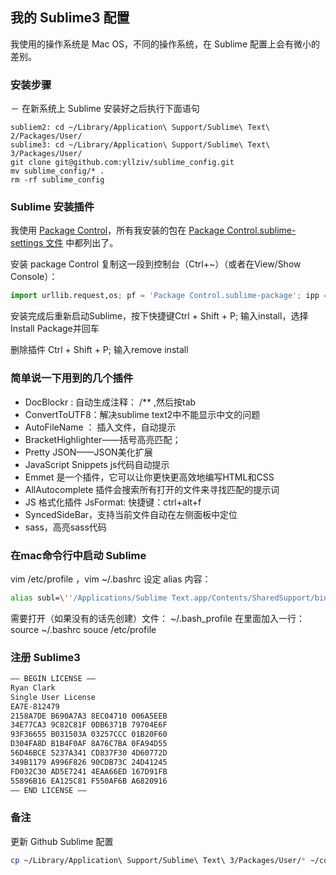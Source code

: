 ## 我的 Sublime3 配置

我使用的操作系统是 Mac OS，不同的操作系统，在 Sublime 配置上会有微小的差别。

### 安装步骤

－ 在新系统上 Sublime 安装好之后执行下面语句
```console
subliem2: cd ~/Library/Application\ Support/Sublime\ Text\ 2/Packages/User/
sublime3: cd ~/Library/Application\ Support/Sublime\ Text\ 3/Packages/User/
git clone git@github.com:yllziv/sublime_config.git
mv sublime_config/* .
rm -rf sublime_config
```

### Sublime 安装插件
我使用 [Package
Control](https://packagecontrol.io/installation)，所有我安装的包在 [Package
Control.sublime-settings 文件](https://github.com/yllziv/sublime_config/blob/master/Package%20Control.sublime-settings)
 中都列出了。

安装 package Control
复制这一段到控制台（Ctrl+~）（或者在View/Show Console）：
```python
import urllib.request,os; pf = 'Package Control.sublime-package'; ipp = sublime.installed_packages_path(); urllib.request.install_opener( urllib.request.build_opener( urllib.request.ProxyHandler()) ); open(os.path.join(ipp, pf), 'wb').write(urllib.request.urlopen( 'http://sublime.wbond.net/' + pf.replace(' ','%20')).read())
```

安装完成后重新启动Sublime，按下快捷键Ctrl + Shift + P; 输入install，选择Install Package并回车

删除插件
Ctrl + Shift + P; 输入remove install

### 简单说一下用到的几个插件

- Doc​Blockr : 自动生成注释： /** ,然后按tab
- ConvertToUTF8：解决sublime text2中不能显示中文的问题
- AutoFileName ： 插入文件，自动提示
- Bracket​Highlighter——括号高亮匹配；
- Pretty JSON——JSON美化扩展
- JavaScript Snippets js代码自动提示
- Emmet 是一个插件，它可以让你更快更高效地编写HTML和CSS
- AllAutocomplete 插件会搜索所有打开的文件来寻找匹配的提示词
- JS 格式化插件 JsFormat: 快捷键：ctrl+alt+f
- SyncedSideBar，支持当前文件自动在左侧面板中定位
- sass，高亮sass代码

### 在mac命令行中启动 Sublime
vim /etc/profile ，vim ~/.bashrc 设定 alias 内容：
```bash
alias subl=\''/Applications/Sublime Text.app/Contents/SharedSupport/bin/subl'\'
```
需要打开（如果没有的话先创建）文件：
~/.bash_profile
在里面加入一行：
source ~/.bashrc
souce /etc/profile 

### 注册 Sublime3 
```bash
—– BEGIN LICENSE —–
Ryan Clark
Single User License
EA7E-812479
2158A7DE B690A7A3 8EC04710 006A5EEB
34E77CA3 9C82C81F 0DB6371B 79704E6F
93F36655 B031503A 03257CCC 01B20F60
D304FA8D B1B4F0AF 8A76C7BA 0FA94D55
56D46BCE 5237A341 CD837F30 4D60772D
349B1179 A996F826 90CDB73C 24D41245
FD032C30 AD5E7241 4EAA66ED 167D91FB
55896B16 EA125C81 F550AF6B A6820916
—— END LICENSE ——
```

### 备注
更新 Github Sublime 配置
```bash
cp ~/Library/Application\ Support/Sublime\ Text\ 3/Packages/User/* ~/code/sublime_config
```

